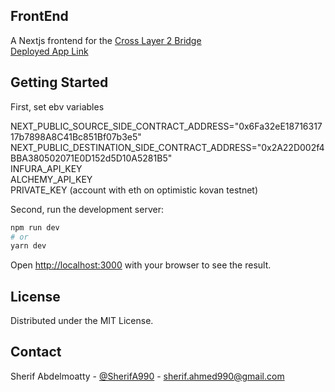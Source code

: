 ## FrontEnd
A Nextjs frontend for the <a href="https://github.com/sherifahmed990/Cross-Layer-2-Bridge">Cross Layer 2 Bridge</a><br/>
<a href="https://cross-l2-bridge-app.vercel.app/">Deployed App Link</a>
## Getting Started

First, set ebv variables

NEXT_PUBLIC_SOURCE_SIDE_CONTRACT_ADDRESS="0x6Fa32eE1871631717b7898A8C41Bc851Bf07b3e5"<br/>
NEXT_PUBLIC_DESTINATION_SIDE_CONTRACT_ADDRESS="0x2A22D002f4BBA380502071E0D152d5D10A5281B5"<br/>
INFURA_API_KEY<br/>
ALCHEMY_API_KEY<br/>
PRIVATE_KEY  (account with eth on optimistic kovan testnet)<br/>

Second, run the development server:

```bash
npm run dev
# or
yarn dev
```

Open [http://localhost:3000](http://localhost:3000) with your browser to see the result.


<!-- LICENSE -->
## License

Distributed under the MIT License.

<!-- CONTACT -->
## Contact

Sherif Abdelmoatty - [@SherifA990](https://twitter.com/SherifA990) - sherif.ahmed990@gmail.com
